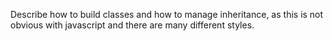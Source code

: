 Describe how to build classes and how to manage inheritance, as this is not
obvious with javascript and there are many different styles. 
